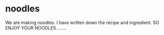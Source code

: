 # noodles 
We are making noodles. I have written down the recipe and ingredient.
SO ENJOY YOUR NOODLES........
